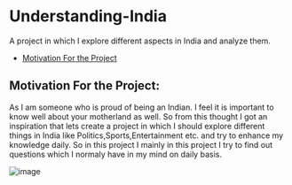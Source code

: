 # Understanding-India
A project in which I explore different aspects in India and analyze them.

* [Motivation For the Project](#Motivation-For-the-Project)





## Motivation For the Project:
As I am someone who is proud of being an Indian. I feel it is important to know well about your motherland as well. So from this thought I got an inspiration that lets create a project in which I should explore different things in India like Politics,Sports,Entertainment etc. and try to enhance my knowledge daily. So in this project I mainly in this project I try to find out questions which I normaly have in my mind on daily basis.

![image](https://user-images.githubusercontent.com/55452866/104730874-d1025500-5760-11eb-9d61-4e67ba0c6b5a.png)
